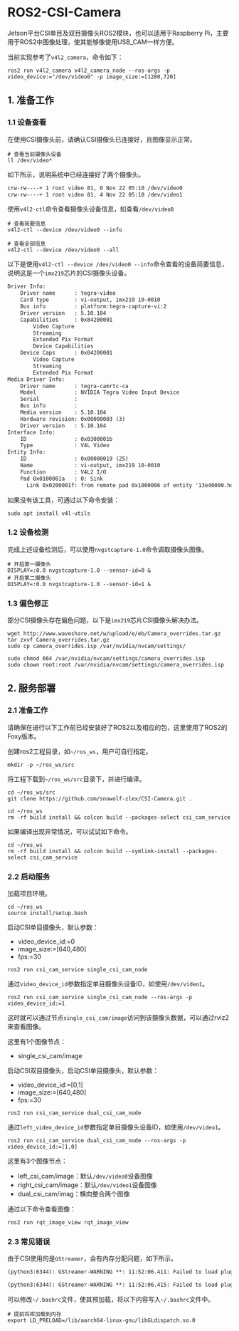 # ROS2-CSI-Camera
Jetson平台CSI单目及双目摄像头ROS2模块，也可以适用于Raspberry Pi，主要用于ROS2中图像处理，使其能够像使用USB_CAM一样方便。

当前实现参考了`v4l2_camera`，命令如下：
``` shell
ros2 run v4l2_camera v4l2_camera_node --ros-args -p video_device:="/dev/video0" -p image_size:=[1280,720]
``` 

## 1. 准备工作

### 1.1 设备查看
在使用CSI摄像头前，请确认CSI摄像头已连接好，且图像显示正常。
``` shell
# 查看当前摄像头设备
ll /dev/video*
```
如下所示，说明系统中已经连接好了两个摄像头。
``` txt
crw-rw----+ 1 root video 81, 0 Nov 22 05:10 /dev/video0
crw-rw----+ 1 root video 81, 4 Nov 22 05:10 /dev/video1
```
使用`v4l2-ctl`命令查看摄像头设备信息，如查看`/dev/video0`
``` shell
# 查看简要信息
v4l2-ctl --device /dev/video0 --info

# 查看全部信息
v4l2-ctl --device /dev/video0 --all
```

以下是使用`v4l2-ctl --device /dev/video0 --info`命令查看的设备简要信息，说明这是一个`imx219`芯片的CSI摄像头设备。
``` txt
Driver Info:
	Driver name      : tegra-video
	Card type        : vi-output, imx219 10-0010
	Bus info         : platform:tegra-capture-vi:2
	Driver version   : 5.10.104
	Capabilities     : 0x84200001
		Video Capture
		Streaming
		Extended Pix Format
		Device Capabilities
	Device Caps      : 0x04200001
		Video Capture
		Streaming
		Extended Pix Format
Media Driver Info:
	Driver name      : tegra-camrtc-ca
	Model            : NVIDIA Tegra Video Input Device
	Serial           : 
	Bus info         : 
	Media version    : 5.10.104
	Hardware revision: 0x00000003 (3)
	Driver version   : 5.10.104
Interface Info:
	ID               : 0x0300001b
	Type             : V4L Video
Entity Info:
	ID               : 0x00000019 (25)
	Name             : vi-output, imx219 10-0010
	Function         : V4L2 I/O
	Pad 0x0100001a   : 0: Sink
	  Link 0x0200001f: from remote pad 0x1000006 of entity '13e40000.host1x:nvcsi@15a00000-': Data, Enabled
```

如果没有该工具，可通过以下命令安装：
```shell
sudo apt install v4l-utils 
```

### 1.2 设备检测
完成上述设备检测后，可以使用`nvgstcapture-1.0`命令调取摄像头图像。
```shell
# 开启第一摄像头
DISPLAY=:0.0 nvgstcapture-1.0 --sensor-id=0 &
# 开启第二摄像头
DISPLAY=:0.0 nvgstcapture-1.0 --sensor-id=1 &
```

### 1.3 偏色修正
部分CSI摄像头存在偏色问题，以下是`imx219`芯片CSI摄像头解决办法。
```shell
wget http://www.waveshare.net/w/upload/e/eb/Camera_overrides.tar.gz
tar zxvf Camera_overrides.tar.gz 
sudo cp camera_overrides.isp /var/nvidia/nvcam/settings/

sudo chmod 664 /var/nvidia/nvcam/settings/camera_overrides.isp
sudo chown root:root /var/nvidia/nvcam/settings/camera_overrides.isp
```

## 2. 服务部署

### 2.1 准备工作

请确保在进行以下工作前已经安装好了ROS2以及相应的包，这里使用了ROS2的Foxy版本。

创建ros2工程目录，如`~/ros_ws`，用户可自行指定。
``` shell
mkdir -p ~/ros_ws/src
```
将工程下载到`~/ros_ws/src`目录下，并进行编译。
``` shell
cd ~/ros_ws/src
git clone https://github.com/snowolf-zlex/CSI-Camera.git .

cd ~/ros_ws
rm -rf build install && colcon build --packages-select csi_cam_service
```

如果编译出现异常情况，可以试试如下命令。
``` shell
cd ~/ros_ws
rm -rf build install && colcon build --symlink-install --packages-select csi_cam_service
```

### 2.2 启动服务

加载项目环境。
``` shell
cd ~/ros_ws
source install/setup.bash 
```
启动CSI单目摄像头，默认参数：
- video_device_id:=0
- image_size:=[640,480]
- fps:=30
``` shell
ros2 run csi_cam_service single_csi_cam_node
``` 
通过`video_device_id`参数指定单目摄像头设备ID，如使用`/dev/video1`。
``` shell
ros2 run csi_cam_service single_csi_cam_node --ros-args -p video_device_id:=1
```
这时就可以通过节点`single_csi_cam/image`访问到该摄像头数据，可以通过rviz2来查看图像。

这里有1个图像节点：
- single_csi_cam/image

启动CSI双目摄像头，启动CSI单目摄像头，默认参数：
- video_device_id:=[0,1]
- image_size:=[640,480]
- fps:=30
``` shell
ros2 run csi_cam_service dual_csi_cam_node 
```
通过`left_video_device_id`参数指定单目摄像头设备ID，如使用`/dev/video1`。
``` shell
ros2 run csi_cam_service dual_csi_cam_node --ros-args -p video_device_id:=[1,0]
```

这里有3个图像节点：
- left_csi_cam/image：默认`/dev/video0`设备图像
- right_csi_cam/image：默认`/dev/video1`设备图像
- dual_csi_cam/imag：横向整合两个图像

通过以下命令查看图像：
``` shell
ros2 run rqt_image_view rqt_image_view
```

### 2.3 常见错误
由于CSI使用的是`GStreamer`，会有内存分配问题，如下所示。
``` txt
(python3:6344): GStreamer-WARNING **: 11:52:06.411: Failed to load plugin '/usr/lib/aarch64-linux-gnu/gstreamer-1.0/libgstnvarguscamerasrc.so': /lib/aarch64-linux-gnu/libGLdispatch.so.0: cannot allocate memory in static TLS block

(python3:6344): GStreamer-WARNING **: 11:52:06.415: Failed to load plugin '/usr/lib/aarch64-linux-gnu/gstreamer-1.0/libgstnvvidconv.so': /lib/aarch64-linux-gnu/libGLdispatch.so.0: cannot allocate memory in static TLS block
```

可以修改`~/.bashrc`文件，使其预加载，将以下内容写入`~/.bashrc`文件中。
``` shell
# 提前将库加载到内存
export LD_PRELOAD=/lib/aarch64-linux-gnu/libGLdispatch.so.0
```
